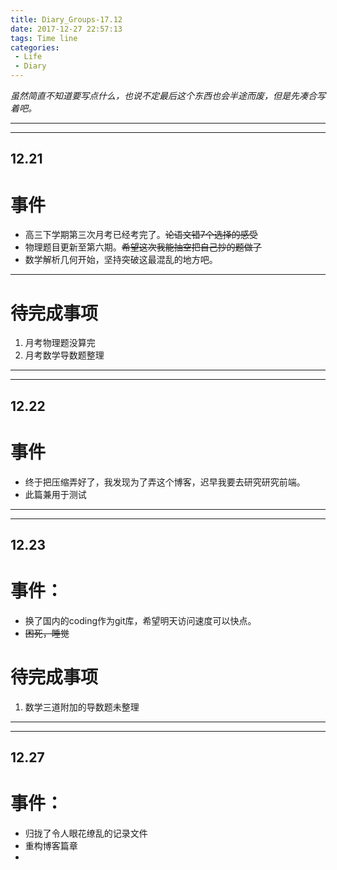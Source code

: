 ```yaml
---
title: Diary_Groups-17.12
date: 2017-12-27 22:57:13
tags: Time line
categories: 
 - Life
 - Diary
---
```

*虽然简直不知道要写点什么，也说不定最后这个东西也会半途而废，但是先凑合写着吧。*
- - - - 

- - - - --
## 12.21
# 事件
* 高三下学期第三次月考已经考完了。~~论语文错7个选择的感受~~
* 物理题目更新至第六期。~~希望这次我能抽空把自己抄的题做了~~
* 数学解析几何开始，坚持突破这最混乱的地方吧。
- - - - 
# 待完成事项
1.  月考物理题没算完
2. 月考数学导数题整理
- - - - --
- - - - --
## 12.22
# 事件
* 终于把压缩弄好了，我发现为了弄这个博客，迟早我要去研究研究前端。
* 此篇兼用于测试
- - - - --
- - - - --
## 12.23
# 事件：
* 换了国内的coding作为git库，希望明天访问速度可以快点。
* ~~困死，睡觉~~
# 待完成事项
1. 数学三道附加的导数题未整理
- - - - -
- - - - --
## 12.27
# 事件：
* 归拢了令人眼花缭乱的记录文件
* 重构博客篇章
* 
